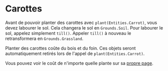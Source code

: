 # Carottes
Avant de pouvoir planter des carottes avec `plant(Entities.Carrot)`, vous devez labourer le sol. Cela changera le sol en `Grounds.Soil`. Pour labourer le sol, appelez simplement `till()`. Appeler `till()` à nouveau le retransformera en `Grounds.Grassland`.

Planter des carottes coûte du bois et du foin. Ces objets seront automatiquement retirés lors de l'appel de `plant(Entities.Carrot)`.

Vous pouvez voir le coût de n'importe quelle plante sur sa [propre page](objects/carrot).